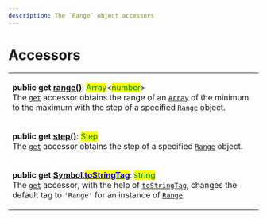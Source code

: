```yaml
---
description: The `Range` object accessors
---
```


# Accessors

|                                                                                                                                                                                                                                                                                                                                                                                                                                                                                                                                                                                                                                                                                         |
| --------------------------------------------------------------------------------------------------------------------------------------------------------------------------------------------------------------------------------------------------------------------------------------------------------------------------------------------------------------------------------------------------------------------------------------------------------------------------------------------------------------------------------------------------------------------------------------------------------------------------------------------------------------------------------------- |
| <p><strong>public get</strong> <a href="get-range.md#range.prototype.range"><strong>range()</strong></a>: <mark style="color:green;">Array</mark>&#x3C;<mark style="color:green;">number</mark>><br>The <a href="https://developer.mozilla.org/en-US/docs/Web/JavaScript/Reference/Functions/get"><code>get</code></a> accessor obtains the range of an <a href="https://developer.mozilla.org/en-US/docs/Web/JavaScript/Reference/Global_Objects/Array"><code>Array</code></a> of the minimum to the maximum with the step of a specified <a href="broken-reference"><code>Range</code></a> object.</p>                                                                                |
| <p><strong>public get</strong> <a href="get-step.md#range.prototype.step"><strong>step()</strong></a>: <mark style="color:green;">Step</mark><br>The <a href="https://developer.mozilla.org/en-US/docs/Web/JavaScript/Reference/Functions/get"><code>get</code></a> accessor obtains the step of a specified <a href="broken-reference"><code>Range</code></a> object.</p>                                                                                                                                                                                                                                                                                                              |
| <p><strong>public get</strong> <a href="get-symbol.tostringtag.md#symbol.tostringtag"><strong>[Symbol.</strong><mark style="color:blue;"><strong>toStringTag</strong></mark><strong>]()</strong></a>: <strong></strong> <mark style="color:green;">string</mark><br>The <a href="https://developer.mozilla.org/en-US/docs/Web/JavaScript/Reference/Functions/get"><code>get</code></a> accessor, with the help of <a href="https://developer.mozilla.org/en-US/docs/Web/JavaScript/Reference/Global_Objects/Symbol/toStringTag"><code>toStringTag</code></a>, changes the default tag to <code>'Range'</code> for an instance of <a href="broken-reference"><code>Range</code></a>.</p> |
